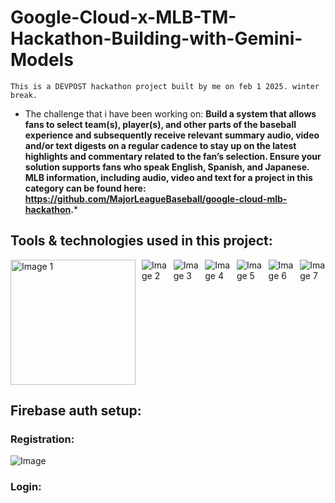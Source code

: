 # Google-Cloud-x-MLB-TM-Hackathon-Building-with-Gemini-Models
``This is a DEVPOST hackathon project built by me on feb 1 2025. winter break.``

- The challenge that i have been working on: **Build a system that allows fans to select team(s), player(s), and other parts of the baseball experience and subsequently receive relevant summary audio, video and/or text digests on a regular cadence to stay up on the latest highlights and commentary related to the fan’s selection. Ensure your solution supports fans who speak English, Spanish, and Japanese. MLB information, including audio, video and text for a project in this category can be found here: https://github.com/MajorLeagueBaseball/google-cloud-mlb-hackathon.***

## Tools & technologies used in this project:

<div style="display: flex; flex-wrap: nowrap; overflow-x: auto; gap: 10px;">
  <img src="https://github.com/user-attachments/assets/f01c75c2-9ab9-41aa-b5a9-92d2b69e663a" alt="Image 1" style="max-width: 200px; height: 200px;">
  <img src="https://github.com/user-attachments/assets/88d780ee-a700-411f-89cd-5d094e5ab1c6" alt="Image 2" style="max-width: 200px; height: auto;">
  <img src="https://github.com/user-attachments/assets/16bb3bba-d9bd-4e85-a6bc-7856fcaf71f7" alt="Image 3" style="max-width: 200px; height: auto;">
  <img src="https://github.com/user-attachments/assets/fe657d92-1eea-47ad-ace5-134930be212a" alt="Image 4" style="max-width: 200px; height: auto;">
  <img src="https://github.com/user-attachments/assets/cbf7c0c2-2e3b-44df-b3a0-b16f8e97e029" alt="Image 5" style="max-width: 200px; height: auto;">
  <img src="https://github.com/user-attachments/assets/ec429372-945d-427d-a898-08575be19756" alt="Image 6" style="max-width: 200px; height: auto;">
  <img src="https://github.com/user-attachments/assets/45cff09b-fef5-4ba4-a5bf-e37a4356170a" alt="Image 7" style="max-width: 200px; height: auto;">
  <img src="https://github.com/user-attachments/assets/e08b6e85-c1a2-4197-a58b-2ba7300b4084" alt="Image 8" style="max-width: 200px; height: auto;">
</div>

## Firebase auth setup:
### Registration:

![Image](https://github.com/user-attachments/assets/203ce778-8ab4-4de5-9bf8-3d2ca16a1b6d)

### Login: 

